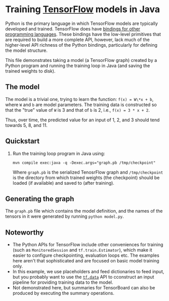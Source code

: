 # Training [TensorFlow](https://www.tensorflow.org) models in Java

Python is the primary language in which TensorFlow models are typically
developed and trained. TensorFlow does have [bindings for other programming
languages](https://www.tensorflow.org/api_docs/). These bindings have the
low-level primitives that are required to build a more complete API, however,
lack much of the higher-level API richness of the Python bindings, particularly
for defining the model structure.

This file demonstrates taking a model (a TensorFlow graph) created by a Python
program and running the training loop in Java (and saving the trained weights
to disk).

## The model

The model is a trivial one, trying to learn the function: `f(x) = W\*x + b`,
where `W` and `b` are model parameters. The training data is constructed so that
the "true" value of `W` is 3 and that of `b` is 2, i.e., `f(x) = 3 * x + 2`.

Thus, over time, the predicted value for an input of 1, 2, and 3 should tend
towards 5, 8, and 11.

## Quickstart

1.  Run the training loop program in Java using:

    ```
    mvn compile exec:java -q -Dexec.args="graph.pb /tmp/checkpoint"
    ```

    Where `graph.pb` is the serialized TenosrFlow graph  and `/tmp/checkpoint`
    is the directory from which trained weights (the checkpoint) should be
    loaded (if available) and saved to (after training).

## Generating the graph

The `graph.pb` file which contains the model definition, and the names of the
tensors in it were generated by running `python model.py`.


## Noteworthy

-   The Python APIs for TensorFlow include other conveniences for training (such
    as `MonitoredSession` and `tf.train.Estimator`), which make it easier to
    configure checkpointing, evaluation loops etc. The examples here aren't that
    sophisticated and are focused on basic model training only.
-   In this example, we use placeholders and feed dictionaries to feed input,
    but you probably want to use the
    [`tf.data`](https://www.tensorflow.org/programmers_guide/datasets) API to
    cconstruct an input pipeline for providing training data to the model.
-   Not demonstrated here, but summaries for TensorBoard can also be produced by
    executing the summary operations.
